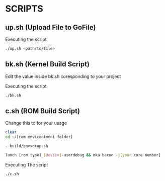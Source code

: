 # SCRIPTS

## up.sh (Upload File to GoFile)
Executing the script
```bash
./up.sh <path/to/file>
```
## bk.sh (Kernel Build Script)
Edit the value inside bk.sh coresponding to your project

Executing the script
```bash
./bk.sh
```

## c.sh (ROM Build Script)
Change this to for your usage
```bash
clear
cd ~/[rom environtment folder]

. build/envsetup.sh

lunch [rom type]_[device]-userdebug && mka bacon -j[your core number] | tee "build-log-$(date '+%Y%m%d-%H%M').txt"
```
Executing The script
```bash
./c.sh
```





